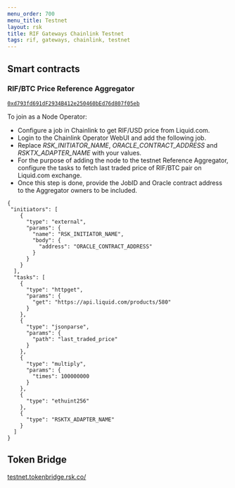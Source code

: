```yaml
---
menu_order: 700
menu_title: Testnet
layout: rsk
title: RIF Gateways Chainlink Testnet
tags: rif, gateways, chainlink, testnet
---
```


## Smart contracts

### RIF/BTC Price Reference Aggregator

[`0xd793fd691dF2934B412e250460bEd76d807f05eb`](https://explorer.testnet.rsk.co/address/0xd793fd691dF2934B412e250460bEd76d807f05eb)

To join as a Node Operator:

- Configure a job in Chainlink to get RIF/USD price from Liquid.com.
- Login to the Chainlink Operator WebUI and add the following job.
- Replace *RSK_INITIATOR_NAME*, *ORACLE_CONTRACT_ADDRESS* and *RSKTX_ADAPTER_NAME* with your values. 
- For the purpose of adding the node to the testnet Reference Aggregator, configure the tasks to fetch last traded price of RIF/BTC pair on Liquid.com exchange. 
- Once this step is done, provide the JobID and Oracle contract address to the Aggregator owners to be included.

```
{
 "initiators": [
    {
      "type": "external",
	  "params": {
	    "name": "RSK_INITIATOR_NAME",
	    "body": {
	      "address": "ORACLE_CONTRACT_ADDRESS"
	    }
  	  }
    }
  ],
  "tasks": [
    {
      "type": "httpget",
	  "params": {
	    "get": "https://api.liquid.com/products/580"
	  }
    },
	{
      "type": "jsonparse",
      "params": {
	    "path": "last_traded_price"
      }
    },
    {
      "type": "multiply",
	  "params": {
	    "times": 100000000
	  }
	},
	{
	  "type": "ethuint256"
	},
	{
	  "type": "RSKTX_ADAPTER_NAME"
	}
  ]
}
```


## Token Bridge 
[testnet.tokenbridge.rsk.co/](https://testnet.tokenbridge.rsk.co/)

